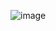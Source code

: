 
![image](https://user-images.githubusercontent.com/79566490/153706016-1c597215-b0b2-4ff8-8f33-331b827fb6c1.png)
